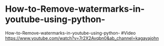 # How-to-Remove-watermarks-in-youtube-using-python-
How-to-Remove-watermarks-in-youtube-using-python-
#Video
https://www.youtube.com/watch?v=7r2X2Avqbn0&ab_channel=kagayajohn
